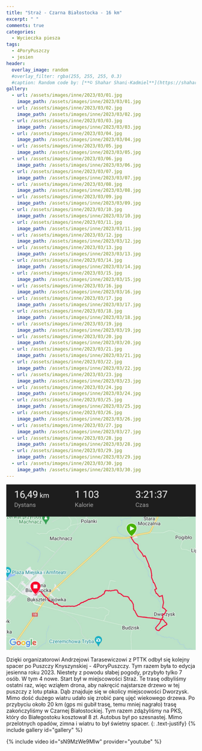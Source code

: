 ```yaml
---
title: "Straż - Czarna Białostocka - 16 km"
excerpt: " "
comments: true
categories:
  - Wycieczka piesza
tags:
  - 4PoryPuszczy
  - jesien
header:
  overlay_image: random
  #overlay_filter: rgba(255, 255, 255, 0.3)
  #caption: Random code by: [**© Shahar Shani-Kadmiel**](https://shaharkadmiel.github.io)"
gallery:
  - url: /assets/images/inne/2023/03/01.jpg
    image_path: /assets/images/inne/2023/03/01.jpg
  - url: /assets/images/inne/2023/03/02.jpg
    image_path: /assets/images/inne/2023/03/02.jpg
  - url: /assets/images/inne/2023/03/03.jpg
    image_path: /assets/images/inne/2023/03/03.jpg
  - url: /assets/images/inne/2023/03/04.jpg
    image_path: /assets/images/inne/2023/03/04.jpg
  - url: /assets/images/inne/2023/03/05.jpg
    image_path: /assets/images/inne/2023/03/05.jpg
  - url: /assets/images/inne/2023/03/06.jpg
    image_path: /assets/images/inne/2023/03/06.jpg
  - url: /assets/images/inne/2023/03/07.jpg
    image_path: /assets/images/inne/2023/03/07.jpg
  - url: /assets/images/inne/2023/03/08.jpg
    image_path: /assets/images/inne/2023/03/08.jpg
  - url: /assets/images/inne/2023/03/09.jpg
    image_path: /assets/images/inne/2023/03/09.jpg
  - url: /assets/images/inne/2023/03/10.jpg
    image_path: /assets/images/inne/2023/03/10.jpg
  - url: /assets/images/inne/2023/03/11.jpg
    image_path: /assets/images/inne/2023/03/11.jpg
  - url: /assets/images/inne/2023/03/12.jpg
    image_path: /assets/images/inne/2023/03/12.jpg
  - url: /assets/images/inne/2023/03/13.jpg
    image_path: /assets/images/inne/2023/03/13.jpg
  - url: /assets/images/inne/2023/03/14.jpg
    image_path: /assets/images/inne/2023/03/14.jpg
  - url: /assets/images/inne/2023/03/15.jpg
    image_path: /assets/images/inne/2023/03/15.jpg
  - url: /assets/images/inne/2023/03/16.jpg
    image_path: /assets/images/inne/2023/03/16.jpg
  - url: /assets/images/inne/2023/03/17.jpg
    image_path: /assets/images/inne/2023/03/17.jpg
  - url: /assets/images/inne/2023/03/18.jpg
    image_path: /assets/images/inne/2023/03/18.jpg
  - url: /assets/images/inne/2023/03/19.jpg
    image_path: /assets/images/inne/2023/03/19.jpg
  - url: /assets/images/inne/2023/03/20.jpg
    image_path: /assets/images/inne/2023/03/20.jpg
  - url: /assets/images/inne/2023/03/21.jpg
    image_path: /assets/images/inne/2023/03/21.jpg
  - url: /assets/images/inne/2023/03/22.jpg
    image_path: /assets/images/inne/2023/03/22.jpg
  - url: /assets/images/inne/2023/03/23.jpg
    image_path: /assets/images/inne/2023/03/23.jpg
  - url: /assets/images/inne/2023/03/24.jpg
    image_path: /assets/images/inne/2023/03/24.jpg
  - url: /assets/images/inne/2023/03/25.jpg
    image_path: /assets/images/inne/2023/03/25.jpg
  - url: /assets/images/inne/2023/03/26.jpg
    image_path: /assets/images/inne/2023/03/26.jpg
  - url: /assets/images/inne/2023/03/27.jpg
    image_path: /assets/images/inne/2023/03/27.jpg
  - url: /assets/images/inne/2023/03/28.jpg
    image_path: /assets/images/inne/2023/03/28.jpg
  - url: /assets/images/inne/2023/03/29.jpg
    image_path: /assets/images/inne/2023/03/29.jpg
  - url: /assets/images/inne/2023/03/30.jpg
    image_path: /assets/images/inne/2023/03/30.jpg
---
```

[![mapka](/assets/images/inne/2023/03/mapka.png)](https://connect.garmin.com/modern/activity/12407943413)

Dzięki organizatorowi Andrzejowi Tarasewiczowi z PTTK odbył się kolejny spacer po Puszczy Knyszynskiej - 4PoryPuszczy. Tym razem była to edycja jesienna roku 2023. Niestety z powodu słabej pogody, przybyło tylko 7 osób. W tym 4 nowe. Start był w miejscowości Straż. Te trasę odbyliśmy ostatni raz, więc wziąłem drona, aby nakręcić najstarsze drzewo w tej puszczy z lotu ptaka. Dąb znajduje się w okolicy miejscowości Dworzysk. Mimo dość dużego wiatru udało się zrobić parę ujęć wiekowego drzewa. Po przybyciu około 20 km (gps mi gubił trasę, temu mniej nagrało) trasę zakończyliśmy w Czarnej Białostockiej. Tym razem zdążyliśmy na PKS, który do Białegostoku kosztował 8 zł. Autobus był po szesnastej. Mimo przelotnych opadów, zimna i wiatru to był świetny spacer.
{: .text-justify}
{% include gallery id="gallery" %}

{% include video id="sN9MzWe9Mlw" provider="youtube" %}
